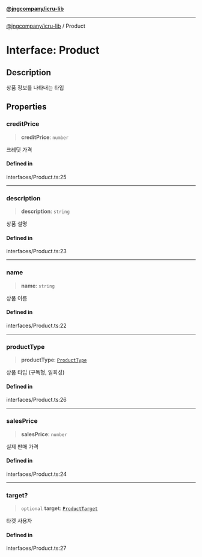 [**@jngcompany/icru-lib**](../README.md)

***

[@jngcompany/icru-lib](../globals.md) / Product

# Interface: Product

## Description

상품 정보를 나타내는 타입

## Properties

### creditPrice

> **creditPrice**: `number`

크레딧 가격

#### Defined in

interfaces/Product.ts:25

***

### description

> **description**: `string`

상품 설명

#### Defined in

interfaces/Product.ts:23

***

### name

> **name**: `string`

상품 이름

#### Defined in

interfaces/Product.ts:22

***

### productType

> **productType**: [`ProductType`](../enumerations/ProductType.md)

상품 타입 (구독형, 일회성)

#### Defined in

interfaces/Product.ts:26

***

### salesPrice

> **salesPrice**: `number`

실제 판매 가격

#### Defined in

interfaces/Product.ts:24

***

### target?

> `optional` **target**: [`ProductTarget`](../enumerations/ProductTarget.md)

타켓 사용자

#### Defined in

interfaces/Product.ts:27
